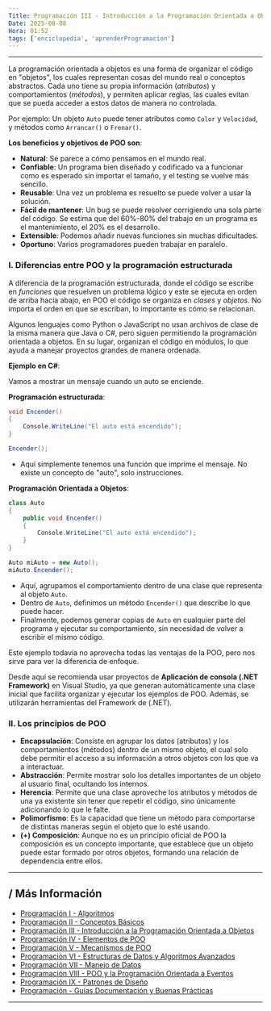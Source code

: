 ```yaml
---
Title: Programación III - Introducción a la Programación Orientada a Objetos
Date: 2025-08-08
Hora: 01:52
tags: ['enciclopedia', 'aprenderProgramacion']
---
```


---

La programación orientada a objetos es una forma de organizar el código en "objetos", los cuales representan cosas del mundo real o conceptos abstractos. Cada uno tiene su propia información (*atributos*) y comportamientos (*métodos*), y permiten aplicar reglas, las cuales evitan que se pueda acceder a estos datos de manera no controlada.

Por ejemplo: Un objeto `Auto` puede tener atributos como `Color` y `Velocidad`, y métodos como `Arrancar()` o `Frenar()`.

**Los beneficios y objetivos de POO son**:

- **Natural**: Se parece a cómo pensamos en el mundo real.
- **Confiable**: Un programa bien diseñado y codificado va a funcionar como es esperado sin importar el tamaño, y el testing se vuelve más sencillo.
- **Reusable**: Una vez un problema es resuelto se puede volver a usar la solución.
- **Fácil de mantener**: Un bug se puede resolver corrigiendo una sola parte del código. Se estima que del 60%-80% del trabajo en un programa es el mantenimiento, el 20% es el desarrollo.
- **Extensible**: Podemos añadir nuevas funciones sin muchas dificultades.
- **Oportuno**: Varios programadores pueden trabajar en paralelo.

### I. Diferencias entre POO y la programación estructurada

A diferencia de la programación estructurada, donde el código se escribe en *funciones* que resuelven un problema lógico y este se ejecuta en orden de arriba hacia abajo, en POO el código se organiza en *clases* y *objetos*. No importa el orden en que se escriban, lo importante es cómo se relacionan.

Algunos lenguajes como Python o JavaScript no usan archivos de clase de la misma manera que Java o C#, pero siguen permitiendo la programación orientada a objetos. En su lugar, organizan el código en módulos, lo que ayuda a manejar proyectos grandes de manera ordenada.

**Ejemplo en C#**:

Vamos a mostrar un mensaje cuando un auto se enciende.

**Programación estructurada**:

```csharp
void Encender()
{
    Console.WriteLine("El auto está encendido");
}

Encender();
```

- Aquí simplemente tenemos una función que imprime el mensaje. No existe un concepto de "auto", solo instrucciones.

**Programación Orientada a Objetos**:

```csharp
class Auto
{
    public void Encender()
    {
        Console.WriteLine("El auto está encendido");
    }
}

Auto miAuto = new Auto();
miAuto.Encender();
```

- Aquí, agrupamos el comportamiento dentro de una clase que representa al objeto `Auto`.
- Dentro de `Auto`, definimos un método `Encender()` que describe lo que puede hacer.
- Finalmente, podemos generar copias de `Auto` en cualquier parte del programa y ejecutar su comportamiento, sin necesidad de volver a escribir el mismo código.

Este ejemplo todavía no aprovecha todas las ventajas de la POO, pero nos sirve para ver la diferencia de enfoque.

Desde aquí se recomienda usar proyectos de **Aplicación de consola (.NET Framework)** en Visual Studio, ya que generan automáticamente una clase inicial que facilita organizar y ejecutar los ejemplos de POO. Además, se utilizarán herramientas del Framework de (.NET).

### II. Los principios de POO

- **Encapsulación**: Consiste en agrupar los datos (atributos) y los comportamientos (métodos) dentro de un mismo objeto, el cual solo debe permitir el acceso a su información a otros objetos con los que va a interactuar.
- **Abstracción**: Permite mostrar solo los detalles importantes de un objeto al usuario final, ocultando los internos.
- **Herencia**: Permite que una clase aproveche los atributos y métodos de una ya existente sin tener que repetir el código, sino únicamente adicionando lo que le falte.
- **Polimorfismo**: Es la capacidad que tiene un método para comportarse de distintas maneras según el objeto que lo esté usando.
- **(+) Composición**: Aunque no es un principio oficial de POO la composición es un concepto importante, que establece que un objeto puede estar formado por otros objetos, formando una relación de dependencia entre ellos.

---

## / Más Información

- [Programación I - Algoritmos](/apuntes/programación-i---algoritmos/)
- [Programación II - Conceptos Básicos](/apuntes/programación-ii---conceptos-básicos/)
- [Programación III - Introducción a la Programación Orientada a Objetos](/apuntes/programación-iii---introducción-a-la-programación-orientada-a-objetos/)
- [Programación IV - Elementos de POO](/apuntes/programación-iv---elementos-de-poo/)
- [Programación V - Mecanismos de POO](/apuntes/programación-v---mecanismos-de-poo/)
- [Programación VI - Estructuras de Datos y Algoritmos Avanzados](/apuntes/programación-vi---estructuras-de-datos-y-algoritmos-avanzados/)
- [Programación VII - Manejo de Datos](/apuntes/programación-vii---manejo-de-datos/)
- [Programación VIII - POO y la Programación Orientada a Eventos](/apuntes/programación-viii---poo-y-la-programación-orientada-a-eventos/)
- [Programación IX - Patrones de Diseño](/apuntes/programación-ix---patrones-de-diseño/)
- [Programación - Guías Documentación y Buenas Prácticas](/apuntes/programación---guías-documentación-y-buenas-prácticas/)

---